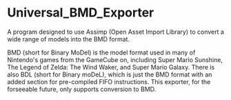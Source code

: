 # Universal_BMD_Exporter
A program designed to use Assimp (Open Asset Import Library) to convert a wide range of models into the BMD format.

BMD (short for Binary MoDel) is the model format used in many of Nintendo's games from the GameCube on, including Super Mario Sunshine, The Legend of Zelda: The Wind Waker, and Super Mario Galaxy. There is also BDL (short for Binary moDeL), which is just the BMD format with an added section for pre-compiled FIFO instructions. This exporter, for the forseeable future, only supports conversion to BMD.
